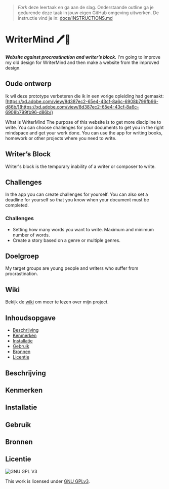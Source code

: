 > _Fork_ deze leertaak en ga aan de slag. 
Onderstaande outline ga je gedurende deze taak in jouw eigen GitHub omgeving uitwerken. 
De instructie vind je in: [docs/INSTRUCTIONS.md](docs/INSTRUCTIONS.md)

# WriterMind 🖊️🧠
***Website against procrastination and writer’s block.***
I'm going to improve my old design for WriterMind and then make a website from the improved design.

## Oude ontwerp
Ik wil deze prototype verbeteren die ik in een vorige opleiding had gemaakt: [https://xd.adobe.com/view/8d387ec2-65e4-43cf-8a6c-6908b799fb96-d86b/](https://xd.adobe.com/view/8d387ec2-65e4-43cf-8a6c-6908b799fb96-d86b/)

What is WriterMind
The purpose of this website is to get more discipline to write. You can choose challenges for your documents to get you in the right mindspace and get your work done. You can use the app for writing books, homework or other projects where you need to write.

## Writer’s Block

Writer's block is the temporary inability of a writer or composer to write. 

## Challenges
In the app you can create challenges for yourself. You can also set a deadline for yourself so that you know when your document must be completed.

### Challenges
* Setting how many words you want to write. Maximum and minimum number of words.
* Create a story based on a genre or multiple genres.

## Doelgroep
My target groups are young people and writers who suffer from procrastination.



## Wiki
Bekijk de [wiki](https://github.com/DphnZwp/WriterMind/wiki) om meer te lezen over mijn project.

## Inhoudsopgave

  * [Beschrijving](#beschrijving)
  * [Kenmerken](#kenmerken)
  * [Installatie](#installatie)
  * [Gebruik](#gebruik)
  * [Bronnen](#bronnen)
  * [Licentie](#licentie)

## Beschrijving
<!-- In de Beschrijving staat hoe je project er uit ziet, hoe het werkt en wat je er mee kan. -->
<!-- Voeg een mooie poster visual toe 📸 -->
<!-- Voeg een link toe naar Github Pages 🌐-->

## Kenmerken
<!-- Bij Kenmerken staat welke technieken zijn gebruikt en hoe. Wat is de HTML structuur? Wat zijn de belangrijkste dingen in CSS? Wat is er met Javascript gedaan en hoe? Misschien heb je een framwork of library gebruikt? -->

## Installatie

## Gebruik

## Bronnen

## Licentie

![GNU GPL V3](https://www.gnu.org/graphics/gplv3-127x51.png)

This work is licensed under [GNU GPLv3](./LICENSE).
